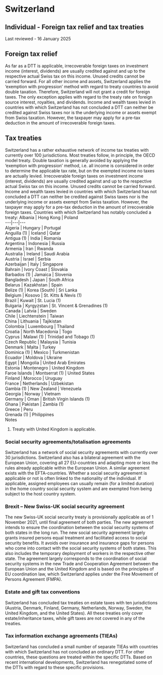 # Switzerland
## Individual - Foreign tax relief and tax treaties
Last reviewed - 16 January 2025
## Foreign tax relief
As far as a DTT is applicable, irrecoverable foreign taxes on investment income (interest, dividends) are usually credited against and up to the respective actual Swiss tax on this income. Unused credits cannot be carried forward.
For all other income and assets, Switzerland applies the ‘exemption with progression’ method with regard to treaty countries to avoid double taxation. Therefore, Switzerland will not grant a credit for foreign taxes. The only exception applies with regard to the treaty rate on foreign source interest, royalties, and dividends.
Income and wealth taxes levied in countries with which Switzerland has not concluded a DTT can neither be credited against Swiss taxes nor is the underlying income or assets exempt from Swiss taxation. However, the taxpayer may apply for a pre-tax deduction in the amount of irrecoverable foreign taxes.
## Tax treaties
Switzerland has a rather exhaustive network of income tax treaties with currently over 100 jurisdictions.
Most treaties follow, in principle, the OECD model treaty. Double taxation is generally avoided by applying the ‘exemption with progression’ method, i.e. all income is considered in order to determine the applicable tax rate, but on the exempted income no taxes are actually levied. Irrecoverable foreign taxes on investment income (interest, dividends) are usually credited against and up to the respective actual Swiss tax on this income. Unused credits cannot be carried forward.
Income and wealth taxes levied in countries with which Switzerland has not concluded a DTT can neither be credited against Swiss taxes nor is the underlying income or assets exempt from Swiss taxation. However, the taxpayer may apply for a pre-tax deduction in the amount of irrecoverable foreign taxes.
Countries with which Switzerland has notably concluded a treaty:
Albania | Hong Kong | Poland  
---|---|---  
Algeria | Hungary | Portugal  
Anguilla (1) | Iceland | Qatar  
Antigua (1) | India | Romania  
Argentina | Indonesia | Russia  
Armenia | Iran | Rwanda  
Australia | Ireland | Saudi Arabia  
Austria | Israel | Serbia  
Azerbaijan | Italy | Singapore  
Bahrain | Ivory Coast | Slovakia  
Barbados (1) | Jamaica | Slovenia  
Bangladesh | Japan | South Africa  
Belarus | Kazakhstan | Spain  
Belize (1) | Korea (South) | Sri Lanka  
Belgium | Kosovo | St. Kitts & Nevis (1)  
Brazil | Kuwait | St. Lucia (1)  
Bulgaria | Kyrgyzstan | St. Vincent & Grenadines (1)  
Canada | Latvia | Sweden  
Chile | Liechtenstein | Taiwan  
China | Lithuania | Tajikistan  
Colombia | Luxembourg | Thailand  
Croatia | North Macedonia | Togo  
Cyprus | Malawi (1) | Trinidad and Tobago (1)  
Czech Republic | Malaysia | Tunisia  
Denmark | Malta | Turkey  
Dominica (1) | Mexico | Turkmenistan  
Ecuador | Moldova | Ukraine  
Egypt | Mongolia | United Arab Emirates  
Estonia | Montenegro | United Kingdom  
Faroe Islands | Montserrat (1) | United States  
Finland | Morocco | Uruguay  
France | Netherlands | Uzbekistan  
Gambia (1) | New Zealand | Venezuela  
Georgia | Norway | Vietnam  
Germany | Oman | British Virgin Islands (1)  
Ghana | Pakistan | Zambia (1)  
Greece | Peru  
Grenada (1) | Philippines  
Notes
  1. Treaty with United Kingdom is applicable.


### Social security agreements/totalisation agreements
Switzerland has a network of social security agreements with currently over 30 jurisdictions. Switzerland also has a bilateral agreement with the European Union, covering all 27 EU-countries and adapting more or less the rules already applicable within the European Union. A similar agreement exists with the EFTA-countries. Whether a social security agreement is applicable or not is often linked to the nationality of the individual. If applicable, assigned employees can usually remain (for a limited duration) in the home country social security system and are exempted from being subject to the host country system.
### Brexit – New Swiss-UK social security agreement
The new Swiss-UK social security treaty is provisionally applicable as of 1 November 2021, until final agreement of both parties. The new agreement intends to ensure the coordination between the social security systems of both states in the long run.
The new social security agreement largely grants insured persons equal treatment and facilitated access to social security benefits. It avoids over insurance and insurance gaps for persons who come into contact with the social security systems of both states. This also includes the temporary deployment of workers in the respective other state. The agreement largely corresponds to the coordination of social security systems in the new Trade and Cooperation Agreement between the European Union and the United Kingdom and is based on the principles of EU coordination law, which Switzerland applies under the Free Movement of Persons Agreement (FMPA).
### Estate and gift tax conventions
Switzerland has concluded tax treaties on estate taxes with ten jurisdictions (Austria, Denmark, Finland, Germany, Netherlands, Norway, Sweden, the United Kingdom, and the United States). All these treaties only cover estate/inheritance taxes, while gift taxes are not covered in any of the treaties.
### Tax information exchange agreements (TIEAs)
Switzerland has concluded a small number of separate TIEAs with countries with which Switzerland has not concluded an ordinary DTT. For other countries, these questions are treated within the specific DTTs. Based on recent international developments, Switzerland has renegotiated some of the DTTs with regard to these specific provisions.

